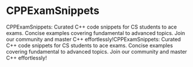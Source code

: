 # CPPExamSnippets
 CPPExamSnippets: Curated C++ code snippets for CS students to ace exams. Concise examples covering fundamental to advanced topics. Join our community and master C++ effortlessly!CPPExamSnippets: Curated C++ code snippets for CS students to ace exams. Concise examples covering fundamental to advanced topics. Join our community and master C++ effortlessly!
